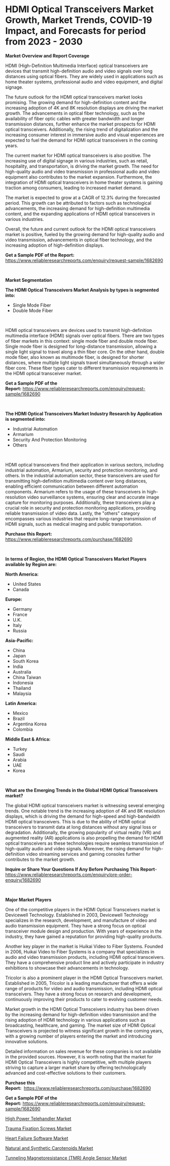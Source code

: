 <p><h1>HDMI Optical Transceivers Market Growth, Market Trends, COVID-19 Impact, and Forecasts for period from 2023 - 2030</h1></p><p><strong>Market Overview and Report Coverage</strong></p>
<p><p>HDMI (High-Definition Multimedia Interface) optical transceivers are devices that transmit high-definition audio and video signals over long distances using optical fibers. They are widely used in applications such as home theater systems, professional audio and video equipment, and digital signage.</p><p>The future outlook for the HDMI optical transceivers market looks promising. The growing demand for high-definition content and the increasing adoption of 4K and 8K resolution displays are driving the market growth. The advancements in optical fiber technology, such as the availability of fiber optic cables with greater bandwidth and longer transmission distances, further enhance the market prospects for HDMI optical transceivers. Additionally, the rising trend of digitalization and the increasing consumer interest in immersive audio and visual experiences are expected to fuel the demand for HDMI optical transceivers in the coming years.</p><p>The current market for HDMI optical transceivers is also positive. The increasing use of digital signage in various industries, such as retail, hospitality, and transportation, is driving the market growth. The need for high-quality audio and video transmission in professional audio and video equipment also contributes to the market expansion. Furthermore, the integration of HDMI optical transceivers in home theater systems is gaining traction among consumers, leading to increased market demand.</p><p>The market is expected to grow at a CAGR of 12.3% during the forecasted period. This growth can be attributed to factors such as technological advancements, the increasing demand for high-definition multimedia content, and the expanding applications of HDMI optical transceivers in various industries.</p><p>Overall, the future and current outlook for the HDMI optical transceivers market is positive, fueled by the growing demand for high-quality audio and video transmission, advancements in optical fiber technology, and the increasing adoption of high-definition displays.</p></p>
<p><strong>Get a Sample PDF of the Report:</strong> <a href="https://www.reliableresearchreports.com/enquiry/request-sample/1682690">https://www.reliableresearchreports.com/enquiry/request-sample/1682690</a></p>
<p>&nbsp;</p>
<p><strong>Market Segmentation</strong></p>
<p><strong>The HDMI Optical Transceivers Market Analysis by types is segmented into:</strong></p>
<p><ul><li>Single Mode Fiber</li><li>Double Mode Fiber</li></ul></p>
<p>&nbsp;</p>
<p><p>HDMI optical transceivers are devices used to transmit high-definition multimedia interface (HDMI) signals over optical fibers. There are two types of fiber markets in this context: single mode fiber and double mode fiber. Single mode fiber is designed for long-distance transmission, allowing a single light signal to travel along a thin fiber core. On the other hand, double mode fiber, also known as multimode fiber, is designed for shorter distances, where multiple light signals travel simultaneously through a wider fiber core. These fiber types cater to different transmission requirements in the HDMI optical transceiver market.</p></p>
<p><strong>Get a Sample PDF of the Report:</strong>&nbsp;<a href="https://www.reliableresearchreports.com/enquiry/request-sample/1682690">https://www.reliableresearchreports.com/enquiry/request-sample/1682690</a></p>
<p>&nbsp;</p>
<p><strong>The HDMI Optical Transceivers Market Industry Research by Application is segmented into:</strong></p>
<p><ul><li>Industrial Automation</li><li>Armarium</li><li>Security And Protection Monitoring</li><li>Others</li></ul></p>
<p>&nbsp;</p>
<p><p>HDMI optical transceivers find their application in various sectors, including industrial automation, Armarium, security and protection monitoring, and others. In the industrial automation sector, these transceivers are used for transmitting high-definition multimedia content over long distances, enabling efficient communication between different automation components. Armarium refers to the usage of these transceivers in high-resolution video surveillance systems, ensuring clear and accurate image capture for monitoring purposes. Additionally, these transceivers play a crucial role in security and protection monitoring applications, providing reliable transmission of video data. Lastly, the "others" category encompasses various industries that require long-range transmission of HDMI signals, such as medical imaging and public transportation.</p></p>
<p><strong>Purchase this Report:</strong>&nbsp; <a href="https://www.reliableresearchreports.com/purchase/1682690">https://www.reliableresearchreports.com/purchase/1682690</a></p>
<p>&nbsp;</p>
<p><strong>In terms of Region, the HDMI Optical Transceivers Market Players available by Region are:</strong></p>
<p>
    <p> <strong> North America: </strong>
        <ul>
            <li>United States</li>
            <li>Canada</li>
        </ul>
        </p> 
    <p> <strong> Europe: </strong>
        <ul>
            <li>Germany</li>
            <li>France</li>
            <li>U.K.</li>
            <li>Italy</li>
            <li>Russia</li>
        </ul>
        </p> 
    <p> <strong> Asia-Pacific: </strong>
        <ul>
            <li>China</li>
            <li>Japan</li>
            <li>South Korea</li>
            <li>India</li>
            <li>Australia</li>
            <li>China Taiwan</li>
            <li>Indonesia</li>
            <li>Thailand</li>
            <li>Malaysia</li>
        </ul>
        </p> 
    <p> <strong> Latin America: </strong>
        <ul>
            <li>Mexico</li>
            <li>Brazil</li>
            <li>Argentina Korea</li>
            <li>Colombia</li>
        </ul>
        </p> 
    <p> <strong> Middle East & Africa: </strong>
        <ul>
            <li>Turkey</li>
            <li>Saudi</li>
            <li>Arabia</li>
            <li>UAE</li>
            <li>Korea</li>
        </ul>
    </p>
    </p>
<p>&nbsp;</p>
<p><strong>What are the Emerging Trends in the Global HDMI Optical Transceivers market?</strong></p>
<p><p>The global HDMI optical transceivers market is witnessing several emerging trends. One notable trend is the increasing adoption of 4K and 8K resolution displays, which is driving the demand for high-speed and high-bandwidth HDMI optical transceivers. This is due to the ability of HDMI optical transceivers to transmit data at long distances without any signal loss or degradation. Additionally, the growing popularity of virtual reality (VR) and augmented reality (AR) applications is also propelling the demand for HDMI optical transceivers as these technologies require seamless transmission of high-quality audio and video signals. Moreover, the rising demand for high-definition video streaming services and gaming consoles further contributes to the market growth.</p></p>
<p><strong>Inquire or Share Your Questions If Any Before Purchasing This Report</strong>- <a href="https://www.reliableresearchreports.com/enquiry/pre-order-enquiry/1682690">https://www.reliableresearchreports.com/enquiry/pre-order-enquiry/1682690</a></p>
<p>&nbsp;</p>
<p><strong>Major Market Players</strong></p>
<p><p>One of the competitive players in the HDMI Optical Transceivers market is Devicewell Technology. Established in 2003, Devicewell Technology specializes in the research, development, and manufacture of video and audio transmission equipment. They have a strong focus on optical transceiver module design and production. With years of experience in the industry, they have gained a reputation for providing high-quality products.</p><p>Another key player in the market is Huikai Video to Fiber Systems. Founded in 2006, Huikai Video to Fiber Systems is a company that specializes in audio and video transmission products, including HDMI optical transceivers. They have a comprehensive product line and actively participate in industry exhibitions to showcase their advancements in technology.</p><p>Tricolor is also a prominent player in the HDMI Optical Transceivers market. Established in 2005, Tricolor is a leading manufacturer that offers a wide range of products for video and audio transmission, including HDMI optical transceivers. They have a strong focus on research and development, continuously improving their products to cater to evolving customer needs.</p><p>Market growth in the HDMI Optical Transceivers industry has been driven by the increasing demand for high-definition video transmission and the rising adoption of HDMI technology in various applications such as broadcasting, healthcare, and gaming. The market size of HDMI Optical Transceivers is projected to witness significant growth in the coming years, with a growing number of players entering the market and introducing innovative solutions.</p><p>Detailed information on sales revenue for these companies is not available in the provided sources. However, it is worth noting that the market for HDMI Optical Transceivers is highly competitive, with multiple players striving to capture a larger market share by offering technologically advanced and cost-effective solutions to their customers.</p></p>
<p><strong>Purchase this Report:</strong>&nbsp;&nbsp;<a href="https://www.reliableresearchreports.com/purchase/1682690">https://www.reliableresearchreports.com/purchase/1682690</a></p>
<p></p>
<p><strong>Get a Sample PDF of the Report:</strong>&nbsp;<a href="https://www.reliableresearchreports.com/enquiry/request-sample/1682690">https://www.reliableresearchreports.com/enquiry/request-sample/1682690</a></p>
<p><p><a href="https://medium.com/@read.code.store/high-power-telehandler-market-outlook-industry-overview-and-forecast-2023-to-2030-93ae4e73c335">High Power Telehandler Market</a></p><p><a href="https://github.com/ChiragRp1/Market-Research-Report-List-1/blob/main/trauma-fixation-screws-market.md">Trauma Fixation Screws Market</a></p><p><a href="https://www.linkedin.com/pulse/heart-failure-software-market-size-share-amp-trends-analysis/">Heart Failure Software Market</a></p><p><a href="https://www.linkedin.com/pulse/natural-synthetic-carotenoids-market-challenges-opportunities/">Natural and Synthetic Carotenoids Market</a></p><p><a href="https://medium.com/@palm.quick.roof/analyzing-tunneling-magnetoresistance-tmr-angle-sensor-market-global-industry-perspective-and-1641dc3da0b5">Tunneling Magnetoresistance (TMR) Angle Sensor Market</a></p></p>